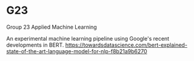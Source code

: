 # G23
Group 23 Applied Machine Learning

An experimental machine learning pipeline using Google's recent developments in BERT. https://towardsdatascience.com/bert-explained-state-of-the-art-language-model-for-nlp-f8b21a9b6270
